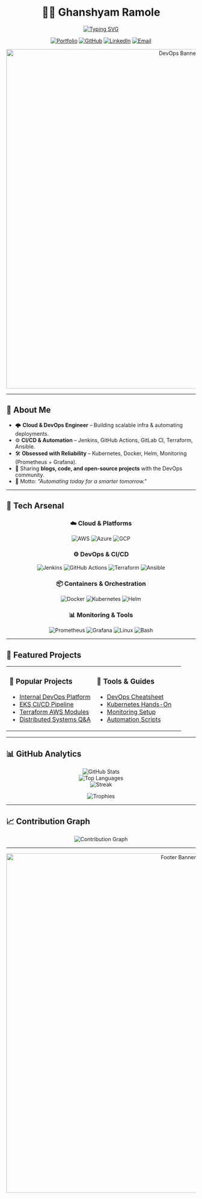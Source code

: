 <!-- Profile Header -->
<div align="center">

# 👨‍💻 Ghanshyam Ramole  
[![Typing SVG](https://readme-typing-svg.demolab.com?font=Fira+Code&weight=600&size=28&pause=1000&color=00C2FF&center=true&vCenter=true&width=750&lines=DevOps+Engineer+%7C+Cloud+%7C+Automation;Kubernetes+%7C+Terraform+%7C+AWS;Scaling+Infrastructure+%26+Automating+Everything)](https://git.io/typing-svg)

[![Portfolio](https://img.shields.io/badge/🌐%20Portfolio-ghanshyam23.netlify.app-0A0A0A?style=for-the-badge&logo=vercel&logoColor=white)](https://ghanshyam23.netlify.app)
[![GitHub](https://img.shields.io/badge/GitHub-GhanshyamRamole-181717?style=for-the-badge&logo=github)](https://github.com/GhanshyamRamole)
[![LinkedIn](https://img.shields.io/badge/LinkedIn-Connect-0077B5?style=for-the-badge&logo=linkedin)](https://linkedin.com/in/ghanshyamramole)
[![Email](https://img.shields.io/badge/Email-Contact-D14836?style=for-the-badge&logo=gmail&logoColor=white)](mailto:ghanshyamramole999@gmail.com)

<img src="https://media.licdn.com/dms/image/v2/D4D16AQECJjUc4fMtxQ/profile-displaybackgroundimage-shrink_350_1400/B4DZfbB6SzH4AY-/0/1751726401456?e=1760572800&v=beta&t=f0O6VwpIRoaSqzsM8dPrFz8fvIN3VepmT0svaKC7mLk" alt="DevOps Banner" width="900px"/>

</div>

---

## 🚀 About Me  

- 🌩️ **Cloud & DevOps Engineer** – Building scalable infra & automating deployments.  
- ⚙️ **CI/CD & Automation** – Jenkins, GitHub Actions, GitLab CI, Terraform, Ansible.  
- 🛠️ **Obsessed with Reliability** – Kubernetes, Docker, Helm, Monitoring (Prometheus + Grafana).  
- 📝 Sharing **blogs, code, and open-source projects** with the DevOps community.  
- 🎯 Motto: *"Automating today for a smarter tomorrow."*  

---

## 🔧 Tech Arsenal  

<div align="center">

### ☁️ Cloud & Platforms  
![AWS](https://img.shields.io/badge/AWS-%23FF9900.svg?style=for-the-badge&logo=amazon-aws&logoColor=white)
![Azure](https://img.shields.io/badge/Azure-%230072C6.svg?style=for-the-badge&logo=microsoftazure&logoColor=white)
![GCP](https://img.shields.io/badge/GCP-%234285F4.svg?style=for-the-badge&logo=google-cloud&logoColor=white)

### ⚙️ DevOps & CI/CD  
![Jenkins](https://img.shields.io/badge/Jenkins-%232C5263.svg?style=for-the-badge&logo=jenkins&logoColor=white)
![GitHub Actions](https://img.shields.io/badge/GitHub%20Actions-%232671E5.svg?style=for-the-badge&logo=githubactions&logoColor=white)
![Terraform](https://img.shields.io/badge/Terraform-%235835CC.svg?style=for-the-badge&logo=terraform&logoColor=white)
![Ansible](https://img.shields.io/badge/Ansible-%231A1918.svg?style=for-the-badge&logo=ansible&logoColor=white)

### 📦 Containers & Orchestration  
![Docker](https://img.shields.io/badge/Docker-%230db7ed.svg?style=for-the-badge&logo=docker&logoColor=white)
![Kubernetes](https://img.shields.io/badge/Kubernetes-%23326ce5.svg?style=for-the-badge&logo=kubernetes&logoColor=white)
![Helm](https://img.shields.io/badge/Helm-%230F1689.svg?style=for-the-badge&logo=helm&logoColor=white)

### 📊 Monitoring & Tools  
![Prometheus](https://img.shields.io/badge/Prometheus-E6522C?style=for-the-badge&logo=Prometheus&logoColor=white)
![Grafana](https://img.shields.io/badge/Grafana-%23F46800.svg?style=for-the-badge&logo=grafana&logoColor=white)
![Linux](https://img.shields.io/badge/Linux-000?style=for-the-badge&logo=linux&logoColor=white)
![Bash](https://img.shields.io/badge/Shell_Scripting-121011?style=for-the-badge&logo=gnu-bash&logoColor=white)

</div>

---

## 📂 Featured Projects  

<table>
<tr>
<td width="50%">

### 🌟 Popular Projects  
- [Internal DevOps Platform](https://github.com/ghanshyam23/internal-devops-platform)  
- [EKS CI/CD Pipeline](https://github.com/ghanshyam23/eks-cicd-pipeline)  
- [Terraform AWS Modules](https://github.com/ghanshyam23/terraform-aws-modules)  
- [Distributed Systems Q&A](https://github.com/ghanshyam23/distributed-systems)  

</td>
<td width="50%">

### 🔧 Tools & Guides  
- [DevOps Cheatsheet](https://github.com/ghanshyam23/devops-cheatsheet)  
- [Kubernetes Hands-On](https://github.com/ghanshyam23/kubernetes-labs)  
- [Monitoring Setup](https://github.com/ghanshyam23/monitoring-stack)  
- [Automation Scripts](https://github.com/ghanshyam23/automation-scripts)  

</td>
</tr>
</table>

---

## 📊 GitHub Analytics  

<div align="center">

![GitHub Stats](https://github-readme-stats.vercel.app/api?username=GhanshyamRamole&show_icons=true&theme=tokyonight&hide_border=true&count_private=true)  
![Top Languages](https://github-readme-stats.vercel.app/api/top-langs/?username=GhanshyamRamole&layout=compact&theme=tokyonight&hide_border=true)  
![Streak](https://github-readme-streak-stats.herokuapp.com?user=GhanshyamRamole&theme=tokyonight&hide_border=true)  

![Trophies](https://github-profile-trophy.vercel.app/?username=GhanshyamRamole&theme=tokyonight&no-frame=true&margin-w=10&row=1&column=7)

</div>

---

## 📈 Contribution Graph  

<p align="center">
  <img src="https://github-readme-activity-graph.vercel.app/graph?username=GhanshyamRamole&theme=tokyo-night&bg_color=0d1117&hide_border=true" alt="Contribution Graph"/>
</p>


---

<div align="center">
  <img src="https://chatgpt.com/backend-api/estuary/content?id=file-8WCrmzoUAqzASWuRcwck4b&ts=488455&p=fs&cid=1&sig=d772bb5eeb92261637a051af96bd47d6f69c871ef13a7b2af3c5a5a3c4272d1a&v=0" alt="Footer Banner" width="900px"/>
</div>
